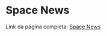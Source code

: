 # Space News 

Link da página completa: <a href="https://andre26z.github.io/SpaceNews/"> Space News </a>
